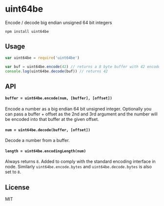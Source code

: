 # uint64be

Encode / decode big endian unsigned 64 bit integers

```
npm install uint64be
```

## Usage

``` js
var uint64be = require('uint64be')

var buf = uint64be.encode(42) // returns a 8 byte buffer with 42 encoded
console.log(uint64be.decode(buf)) // returns 42
```

## API

#### `buffer = uint64be.encode(num, [buffer], [offset])`

Encode a number as a big endian 64 bit unsigned integer.
Optionally you can pass a buffer + offset as the 2nd and 3rd argument
and the number will be encoded into that buffer at the given offset.

#### `num = uint64be.decode(buffer, [offset])`

Decode a number from a buffer.

#### `length = uint64be.encodingLength(num)`

Always returns `8`. Added to comply with the standard encoding interface in node.
Similarly `uint64be.encode.bytes` and `uint64be.decode.bytes` is also set to `8`.

## License

MIT
